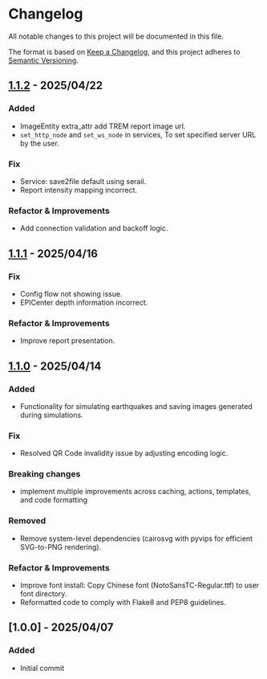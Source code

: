 # Changelog

All notable changes to this project will be documented in this file.

The format is based on [Keep a Changelog](https://keepachangelog.com/en/1.1.0/),
and this project adheres to [Semantic Versioning](https://semver.org/spec/v2.0.0.html).

## [1.1.2] - 2025/04/22

### Added
- ImageEntity extra_attr add TREM report image url.
- `set_http_node` and `set_ws_node` in services, To set specified server URL by the user.


### Fix
- Service: save2file default using serail.
- Report intensity mapping incorrect.

### Refactor & Improvements
- Add connection validation and backoff logic.


## [1.1.1] - 2025/04/16

### Fix
- Config flow not showing issue.
- EPICenter depth information incorrect.

### Refactor & Improvements
- Improve report presentation.


## [1.1.0] - 2025/04/14

### Added
- Functionality for simulating earthquakes and saving images generated during simulations.

### Fix
- Resolved QR Code invalidity issue by adjusting encoding logic.

### Breaking changes
- implement multiple improvements across caching, actions, templates, and code formatting

### Removed
- Remove system-level dependencies (cairosvg with pyvips for efficient SVG-to-PNG rendering).

### Refactor & Improvements
- Improve font install: Copy Chinese font (NotoSansTC-Regular.ttf) to user font directory.
- Reformatted code to comply with Flake8 and PEP8 guidelines.


## [1.0.0] - 2025/04/07

### Added
- Initial commit


[1.1.2]: https://github.com/gaojiafamily/ha-trem2/compare/v1.1.1...v1.1.2
[1.1.1]: https://github.com/gaojiafamily/ha-trem2/compare/v1.1.0...v1.1.1
[1.1.0]: https://github.com/gaojiafamily/ha-trem2/compare/v1.0.0...v1.1.0